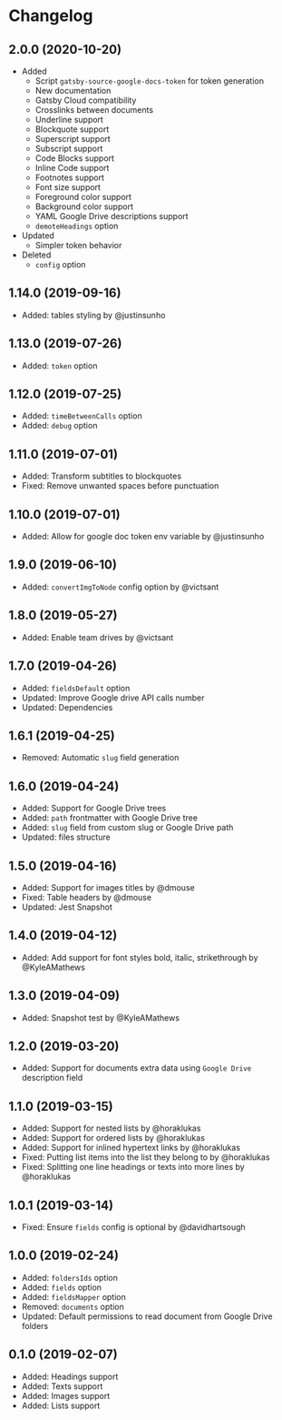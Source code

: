 # Changelog

## 2.0.0 (2020-10-20)

-   Added
    -   Script `gatsby-source-google-docs-token` for token generation
    -   New documentation
    -   Gatsby Cloud compatibility
    -   Crosslinks between documents
    -   Underline support
    -   Blockquote support
    -   Superscript support
    -   Subscript support
    -   Code Blocks support
    -   Inline Code support
    -   Footnotes support
    -   Font size support
    -   Foreground color support
    -   Background color support
    -   YAML Google Drive descriptions support
    -   `demoteHeadings` option
-   Updated
    -   Simpler token behavior
-   Deleted
    -   `config` option

## 1.14.0 (2019-09-16)

-   Added: tables styling by @justinsunho

## 1.13.0 (2019-07-26)

-   Added: `token` option

## 1.12.0 (2019-07-25)

-   Added: `timeBetweenCalls` option
-   Added: `debug` option

## 1.11.0 (2019-07-01)

-   Added: Transform subtitles to blockquotes
-   Fixed: Remove unwanted spaces before punctuation

## 1.10.0 (2019-07-01)

-   Added: Allow for google doc token env variable by @justinsunho

## 1.9.0 (2019-06-10)

-   Added: `convertImgToNode` config option by @victsant

## 1.8.0 (2019-05-27)

-   Added: Enable team drives by @victsant

## 1.7.0 (2019-04-26)

-   Added: `fieldsDefault` option
-   Updated: Improve Google drive API calls number
-   Updated: Dependencies

## 1.6.1 (2019-04-25)

-   Removed: Automatic `slug` field generation

## 1.6.0 (2019-04-24)

-   Added: Support for Google Drive trees
-   Added: `path` frontmatter with Google Drive tree
-   Added: `slug` field from custom slug or Google Drive path
-   Updated: files structure

## 1.5.0 (2019-04-16)

-   Added: Support for images titles by @dmouse
-   Fixed: Table headers by @dmouse
-   Updated: Jest Snapshot

## 1.4.0 (2019-04-12)

-   Added: Add support for font styles bold, italic, strikethrough by @KyleAMathews

## 1.3.0 (2019-04-09)

-   Added: Snapshot test by @KyleAMathews

## 1.2.0 (2019-03-20)

-   Added: Support for documents extra data using `Google Drive` description field

## 1.1.0 (2019-03-15)

-   Added: Support for nested lists by @horaklukas
-   Added: Support for ordered lists by @horaklukas
-   Added: Support for inlined hypertext links by @horaklukas
-   Fixed: Putting list items into the list they belong to by @horaklukas
-   Fixed: Splitting one line headings or texts into more lines by @horaklukas

## 1.0.1 (2019-03-14)

-   Fixed: Ensure `fields` config is optional by @davidhartsough

## 1.0.0 (2019-02-24)

-   Added: `foldersIds` option
-   Added: `fields` option
-   Added: `fieldsMapper` option
-   Removed: `documents` option
-   Updated: Default permissions to read document from Google Drive folders

## 0.1.0 (2019-02-07)

-   Added: Headings support
-   Added: Texts support
-   Added: Images support
-   Added: Lists support
